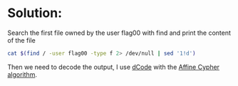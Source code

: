 # Solution:

Search the first file owned by the user flag00 with find and print the content of the file

```bash
cat $(find / -user flag00 -type f 2> /dev/null | sed '1!d')
```

Then we need to decode the output, I use [dCode](https://www.dcode.fr/en) with the [Affine Cypher algorithm](https://en.wikipedia.org/wiki/Affine_cipher).
